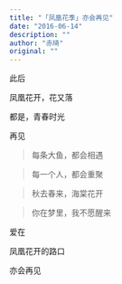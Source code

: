 ```yaml
---
title: "「凤凰花季」亦会再见"
date: "2016-06-14"
description: ""
author: "赤琦"
original: ""
---
```

此后

凤凰花开，花又落

都是，青春时光

再见


> 每条大鱼，都会相遇

> 每一个人，都会重聚

> 秋去春来，海棠花开

> 你在梦里，我不愿醒来


爱在

凤凰花开的路口

亦会再见